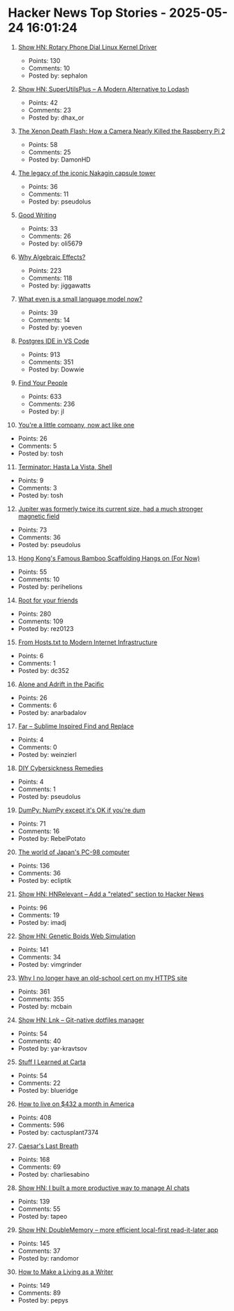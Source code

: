 # Hacker News Top Stories - 2025-05-24 16:01:24

1. [Show HN: Rotary Phone Dial Linux Kernel Driver](https://gitlab.com/sephalon/rotary_dial_kmod)
   - Points: 130
   - Comments: 10
   - Posted by: sephalon

2. [Show HN: SuperUtilsPlus – A Modern Alternative to Lodash](https://github.com/dhaxor/super-utils-plus)
   - Points: 42
   - Comments: 23
   - Posted by: dhax_or

3. [The Xenon Death Flash: How a Camera Nearly Killed the Raspberry Pi 2](https://magnus919.com/2025/05/the-xenon-death-flash-how-a-camera-nearly-killed-the-raspberry-pi-2/)
   - Points: 58
   - Comments: 25
   - Posted by: DamonHD

4. [The legacy of the iconic Nakagin capsule tower](https://www.designboom.com/architecture/moma-nakagin-capsule-tower-exhibition-many-lives-museum-modern-art-new-york-05-23-2025/)
   - Points: 36
   - Comments: 11
   - Posted by: pseudolus

5. [Good Writing](https://paulgraham.com/goodwriting.html)
   - Points: 33
   - Comments: 26
   - Posted by: oli5679

6. [Why Algebraic Effects?](https://antelang.org/blog/why_effects/)
   - Points: 223
   - Comments: 118
   - Posted by: jiggawatts

7. [What even is a small language model now?](https://jigsawstack.com/blog/what-even-is-a-small-language-model-now--ai)
   - Points: 39
   - Comments: 14
   - Posted by: yoeven

8. [Postgres IDE in VS Code](https://techcommunity.microsoft.com/blog/adforpostgresql/announcing-a-new-ide-for-postgresql-in-vs-code-from-microsoft/4414648)
   - Points: 913
   - Comments: 351
   - Posted by: Dowwie

9. [Find Your People](https://foundersatwork.posthaven.com/find-your-people)
   - Points: 633
   - Comments: 236
   - Posted by: jl

10. [You're a little company, now act like one](https://longform.asmartbear.com/little-company/)
   - Points: 26
   - Comments: 5
   - Posted by: tosh

11. [Terminator: Hasta La Vista, Shell](https://github.com/steipete/Terminator)
   - Points: 9
   - Comments: 3
   - Posted by: tosh

12. [Jupiter was formerly twice its current size, had a much stronger magnetic field](https://phys.org/news/2025-05-jupiter-current-size-stronger-magnetic.html)
   - Points: 73
   - Comments: 36
   - Posted by: pseudolus

13. [Hong Kong's Famous Bamboo Scaffolding Hangs on (For Now)](https://www.nytimes.com/2025/05/24/world/asia/hongkong-bamboo-scaffolding.html)
   - Points: 55
   - Comments: 10
   - Posted by: perihelions

14. [Root for your friends](https://josephthacker.com/personal/2025/05/13/root-for-your-friends.html)
   - Points: 280
   - Comments: 109
   - Posted by: rez0123

15. [From Hosts.txt to Modern Internet Infrastructure](https://axonshield.com/from-hoststxt-to-modern-internet-infrastructure)
   - Points: 6
   - Comments: 1
   - Posted by: dc352

16. [Alone and Adrift in the Pacific](https://www.theatlantic.com/magazine/archive/2025/06/commercial-fisherman-shipwreck/682580/)
   - Points: 26
   - Comments: 6
   - Posted by: anarbadalov

17. [Far – Sublime Inspired Find and Replace](https://github.com/ibilalkayy/far)
   - Points: 4
   - Comments: 0
   - Posted by: weinzierl

18. [DIY Cybersickness Remedies](https://spectrum.ieee.org/diy-cybersickness-remedies)
   - Points: 4
   - Comments: 1
   - Posted by: pseudolus

19. [DumPy: NumPy except it's OK if you're dum](https://dynomight.net/dumpy/)
   - Points: 71
   - Comments: 16
   - Posted by: RebelPotato

20. [The world of Japan's PC-98 computer](https://strangecomforts.com/the-strange-world-of-japans-pc-98-computer/)
   - Points: 136
   - Comments: 36
   - Posted by: ecliptik

21. [Show HN: HNRelevant – Add a "related" section to Hacker News](https://github.com/imdj/HNRelevant)
   - Points: 96
   - Comments: 19
   - Posted by: imadj

22. [Show HN: Genetic Boids Web Simulation](https://attentionmech.github.io/genetic-boids/)
   - Points: 141
   - Comments: 34
   - Posted by: vimgrinder

23. [Why I no longer have an old-school cert on my HTTPS site](https://rachelbythebay.com/w/2025/05/22/ssl/)
   - Points: 361
   - Comments: 355
   - Posted by: mcbain

24. [Show HN: Lnk – Git-native dotfiles manager](https://github.com/yarlson/lnk)
   - Points: 54
   - Comments: 40
   - Posted by: yar-kravtsov

25. [Stuff I Learned at Carta](https://lethain.com/stuff-learned-at-carta/)
   - Points: 54
   - Comments: 22
   - Posted by: blueridge

26. [How to live on $432 a month in America](https://shagbark.substack.com/p/how-to-live-on-432-a-month-in-america)
   - Points: 408
   - Comments: 596
   - Posted by: cactusplant7374

27. [Caesar's Last Breath](https://charliesabino.com/caesars-last-breath/)
   - Points: 168
   - Comments: 69
   - Posted by: charliesabino

28. [Show HN: I built a more productive way to manage AI chats](https://contextch.at)
   - Points: 139
   - Comments: 55
   - Posted by: tapeo

29. [Show HN: DoubleMemory – more efficient local-first read-it-later app](https://doublememory.com)
   - Points: 145
   - Comments: 37
   - Posted by: randomor

30. [How to Make a Living as a Writer](https://thewalrus.ca/how-to-make-a-living-as-a-writer/)
   - Points: 149
   - Comments: 89
   - Posted by: pepys

